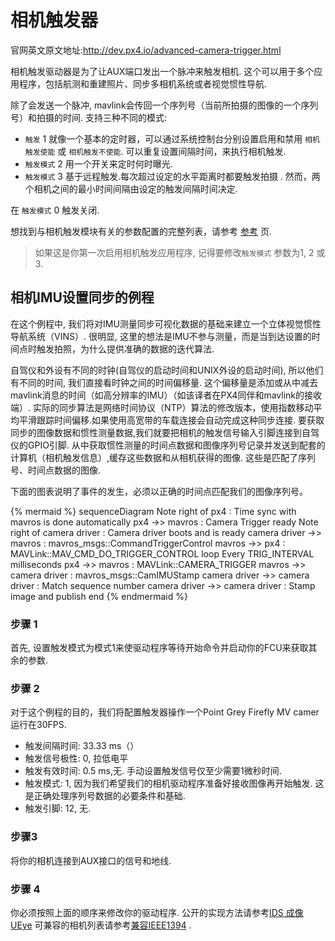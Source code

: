 # 相机触发器

官网英文原文地址:http://dev.px4.io/advanced-camera-trigger.html

相机触发驱动器是为了让AUX端口发出一个脉冲来触发相机. 这个可以用于多个应用程序，包括航测和重建照片、同步多相机系统或者视觉惯性导航.

除了会发送一个脉冲, mavlink会传回一个序列号（当前所拍摄的图像的一个序列号）和拍摄的时间.
支持三种不同的模式:

- `触发` 1 就像一个基本的定时器，可以通过系统控制台分别设置启用和禁用 `相机触发使能` 或 `相机触发不使能`. 可以重复设置间隔时间，来执行相机触发.
- `触发模式` 2 用一个开关来定时何时曝光.
- `触发模式` 3 基于远程触发.每次超过设定的水平距离时都要触发拍摄
  . 然而，两个相机之间的最小时间间隔由设定的触发间隔时间决定.

在 `触发模式` 0 触发关闭.

想找到与相机触发模块有关的参数配置的完整列表，请参考 [参考](https://pixhawk.org/firmware/parameters#camera_trigger) 页.


> 如果这是你第一次启用相机触发应用程序, 记得要修改`触发模式` 参数为1, 2 或 3.


## 相机IMU设置同步的例程

在这个例程中, 我们将对IMU测量同步可视化数据的基础来建立一个立体视觉惯性导航系统（VINS）. 很明显, 这里的想法是IMU不参与测量，而是当到达设置的时间点时触发拍照，为什么提供准确的数据的迭代算法.

自驾仪和外设有不同的时钟(自驾仪的启动时间和UNIX外设的启动时间), 所以他们有不同的时间, 我们直接看时钟之间的时间偏移量. 这个偏移量是添加或从中减去mavlink消息的时间（如高分辨率的IMU）（如该译者在PX4同伴和mavlink的接收端）. 实际的同步算法是网络时间协议（NTP）算法的修改版本，使用指数移动平均平滑跟踪时间偏移.如果使用高宽带的车载连接会自动完成这种同步连接.
要获取同步的图像数据和惯性测量数据,我们就要把相机的触发信号输入引脚连接到自驾仪的GPIO引脚. 从中获取惯性测量的时间点数据和图像序列号记录并发送到配套的计算机（相机触发信息）,缓存这些数据和从相机获得的图像. 这些是匹配了序列号、时间点数据的图像.

下面的图表说明了事件的发生，必须以正确的时间点匹配我们的图像序列号。

{% mermaid %}
sequenceDiagram
  Note right of px4 : Time sync with mavros is done automatically
  px4 ->> mavros : Camera Trigger ready
  Note right of camera driver : Camera driver boots and is ready
  camera driver ->> mavros : mavros_msgs::CommandTriggerControl
  mavros ->> px4 : MAVLink::MAV_CMD_DO_TRIGGER_CONTROL
  loop Every TRIG_INTERVAL milliseconds
  px4 ->> mavros : MAVLink::CAMERA_TRIGGER
  mavros ->> camera driver : mavros_msgs::CamIMUStamp
  camera driver ->> camera driver : Match sequence number
  camera driver ->> camera driver : Stamp image and publish
end
{% endmermaid %}

### 步骤 1
 首先, 设置触发模式为模式1来使驱动程序等待开始命令并启动你的FCU来获取其余的参数.

### 步骤 2

对于这个例程的目的，我们将配置触发器操作一个Point Grey Firefly MV camer运行在30FPS.

- 触发间隔时间: 33.33 ms（）
- 触发信号极性: 0, 拉低电平
- 触发有效时间: 0.5 ms,无. 手动设置触发信号仅至少需要1微秒时间.
- 触发模式: 1, 因为我们希望我们的相机驱动程序准备好接收图像再开始触发. 这是正确处理序列号数据的必要条件和基础.
- 触发引脚: 12, 无.

### 步骤3

将你的相机连接到AUX接口的信号和地线.

### 步骤 4

你必须按照上面的顺序来修改你的驱动程序. 
公开的实现方法请参考[IDS 成像 UEye](https://github.com/ProjectArtemis/ueye_cam)
可兼容的相机列表请参考[兼容IEEE1394](https://github.com/andre-nguyen/camera1394) .
